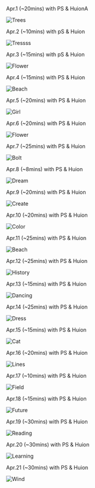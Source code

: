 Apr.1 (~20mins) with PS & HuionA

![Trees](1.jpg)

Apr.2 (~10mins) with pS & Huion

![Tressss](2.jpg)

Apr.3 (~15mins) with pS & Huion

![Flower](3.jpg)

Apr.4 (~15mins) with PS & Huion

![Beach](4.jpg)

Apr.5 (~20mins) with PS & Huion

![Girl](5.jpg)

Apr.6 (~20mins) with PS & Huion

![Flower](6.jpg)

Apr.7 (~25mins) with PS & Huion

![Bolt](7.jpg)

Apr.8 (~8mins) with PS & Huion

![Dream](8.jpg)

Apr.9 (~20mins) with PS & Huion

![Create](9.jpg)

Apr.10 (~20mins) with PS & Huion

![Color](10.jpg)

Apr.11 (~25mins) with PS & Huion

![Beach](11.jpg)

Apr.12 (~25mins) with PS & Huion

![History](12.jpg)

Apr.13 (~15mins) with PS & Huion

![Dancing](13.jpg)

Apr.14 (~25mins) with PS & Huion

![Dress](14.jpg)

Apr.15 (~15mins) with PS & Huion

![Cat](15.jpg)

Apr.16 (~20mins) with PS & Huion

![Lines](16.jpg)

Apr.17 (~10mins) with PS & Huion

![Field](17.jpg)

Apr.18 (~15mins) with PS & Huion

![Future](18.jpg)

Apr.19 (~30mins) with PS & Huion 

![Reading](19.jpg)

Apr.20 (~30mins) with PS & Huion

![Learning](20.jpg)

Apr.21 (~30mins) with PS & Huion

![Wind](21.jpg)

